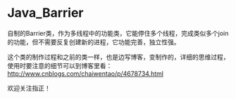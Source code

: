 # Java_Barrier
自制的Barrier类，作为多线程中的功能类，它能停住多个线程，完成类似多个join的功能，但不需要反复创建新的进程，它功能完善，独立性强。

这个类的制作过程和之前的类一样，也是边写博客，变制作的，详细的思维过程，使用时要注意的细节可以到博客里看：
http://www.cnblogs.com/chaiwentao/p/4678734.html

欢迎关注指正！
